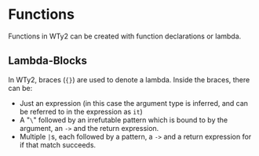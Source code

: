 # Functions

Functions in WTy2 can be created with function declarations or lambda.

## Lambda-Blocks

In WTy2, braces (`{}`) are used to denote a lambda. Inside the braces, there can be:

- Just an expression (in this case the argument type is inferred, and can be referred to in the expression as `it`)
- A "`\`" followed by an irrefutable pattern which is bound to by the argument, an `->` and the return expression.
- Multiple `|`s, each followed by a pattern, a `->` and a return expression for if that match succeeds.
